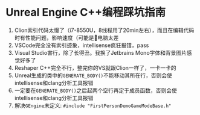 # Unreal Engine C++编程踩坑指南

1. Clion索引代码太慢了（i7-8550U，8线程用了20min左右），而且在编辑代码时有性能问题，影响速度（可能是👴电脑太差
2. VSCode完全没有索引迹象，intellisense疯狂报错，pass
3. Visual Studio害行，除了长得丑。我换了Jetbrains Mono字体和背景图片感觉好多了
4. Reshaper C++完全不行，整完你的VS就跟Clion一样了，一卡一卡的
5. Unreal生成的类中的`GENERATE_BODY()`不能移动其所在行，否则会使intellisense和clang分析工具报错
6. 一定要在`GENERATE_BODY()`之后起两个空行再定于成员函数，否则会使intellisense和clang分析工具报错
7. 解决`GEngine`未定义: `#include "FirstPersonDemoGameModeBase.h"`